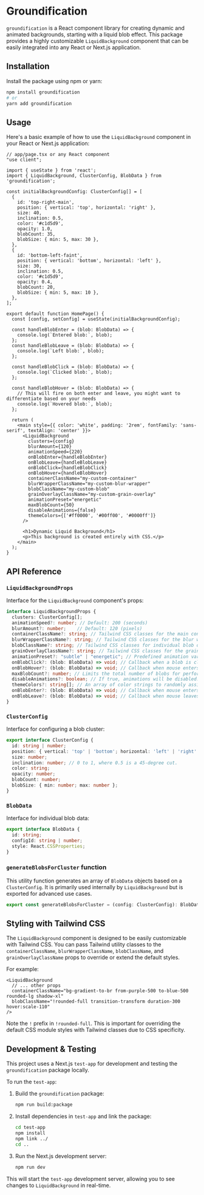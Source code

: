 # Groundification

`groundification` is a React component library for creating dynamic and animated backgrounds, starting with a liquid blob effect. This package provides a highly customizable `LiquidBackground` component that can be easily integrated into any React or Next.js application.

## Installation

Install the package using npm or yarn:

```bash
npm install groundification
# or
yarn add groundification
```

## Usage

Here's a basic example of how to use the `LiquidBackground` component in your React or Next.js application:

```tsx
// app/page.tsx or any React component
"use client";

import { useState } from 'react';
import { LiquidBackground, ClusterConfig, BlobData } from 'groundification';

const initialBackgroundConfig: ClusterConfig[] = [
  {
    id: 'top-right-main',
    position: { vertical: 'top', horizontal: 'right' },
    size: 40,
    inclination: 0.5,
    color: '#c1d5d9',
    opacity: 1.0,
    blobCount: 35,
    blobSize: { min: 5, max: 30 },
  },
  {
    id: 'bottom-left-faint',
    position: { vertical: 'bottom', horizontal: 'left' },
    size: 30,
    inclination: 0.5,
    color: '#c1d5d9',
    opacity: 0.4,
    blobCount: 20,
    blobSize: { min: 5, max: 10 },
  },
];

export default function HomePage() {
  const [config, setConfig] = useState(initialBackgroundConfig);

  const handleBlobEnter = (blob: BlobData) => {
    console.log(`Entered blob:`, blob);
  };
  const handleBlobLeave = (blob: BlobData) => {
    console.log(`Left blob:`, blob);
  };

  const handleBlobClick = (blob: BlobData) => {
    console.log(`Clicked blob:`, blob);
  };

  const handleBlobHover = (blob: BlobData) => {
    // This will fire on both enter and leave, you might want to differentiate based on your needs
    console.log(`Hovered blob:`, blob);
  };

  return (
    <main style={{ color: 'white', padding: '2rem', fontFamily: 'sans-serif', textAlign: 'center' }}>
      <LiquidBackground
        clusters={config}
        blurAmount={120}
        animationSpeed={220}
        onBlobEnter={handleBlobEnter}
        onBlobLeave={handleBlobLeave}
        onBlobClick={handleBlobClick}
        onBlobHover={handleBlobHover}
        containerClassName="my-custom-container"
        blurWrapperClassName="my-custom-blur-wrapper"
        blobClassName="my-custom-blob"
        grainOverlayClassName="my-custom-grain-overlay"
        animationPreset="energetic"
        maxBlobCount={50}
        disableAnimations={false}
        themeColors={['#ff0000', '#00ff00', '#0000ff']}
      />
      
      <h1>Dynamic Liquid Background</h1>
      <p>This background is created entirely with CSS.</p>
    </main>
  );
}
```

## API Reference

### `LiquidBackgroundProps`

Interface for the `LiquidBackground` component's props:

```typescript
interface LiquidBackgroundProps {
  clusters: ClusterConfig[];
  animationSpeed?: number; // Default: 200 (seconds)
  blurAmount?: number;    // Default: 120 (pixels)
  containerClassName?: string; // Tailwind CSS classes for the main container div
  blurWrapperClassName?: string; // Tailwind CSS classes for the blur wrapper div
  blobClassName?: string; // Tailwind CSS classes for individual blob divs
  grainOverlayClassName?: string; // Tailwind CSS classes for the grain overlay div
  animationPreset?: "subtle" | "energetic"; // Predefined animation variations. Default: "subtle"
  onBlobClick?: (blob: BlobData) => void; // Callback when a blob is clicked
  onBlobHover?: (blob: BlobData) => void; // Callback when mouse enters/leaves a blob
  maxBlobCount?: number; // Limits the total number of blobs for performance control
  disableAnimations?: boolean; // If true, animations will be disabled. Default: false
  themeColors?: string[]; // An array of color strings to randomly assign to blobs. Overrides `ClusterConfig.color`.
  onBlobEnter?: (blob: BlobData) => void; // Callback when mouse enters a blob (original from component)
  onBlobLeave?: (blob: BlobData) => void; // Callback when mouse leaves a blob (original from component)
}
```

### `ClusterConfig`

Interface for configuring a blob cluster:

```typescript
export interface ClusterConfig {
  id: string | number;
  position: { vertical: 'top' | 'bottom'; horizontal: 'left' | 'right' };
  size: number;
  inclination: number; // 0 to 1, where 0.5 is a 45-degree cut.
  color: string;
  opacity: number;
  blobCount: number;
  blobSize: { min: number; max: number };
}
```

### `BlobData`

Interface for individual blob data:

```typescript
export interface BlobData {
  id: string;
  configId: string | number;
  style: React.CSSProperties;
}
```

### `generateBlobsForCluster` function

This utility function generates an array of `BlobData` objects based on a `ClusterConfig`. It is primarily used internally by `LiquidBackground` but is exported for advanced use cases.

```typescript
export const generateBlobsForCluster = (config: ClusterConfig): BlobData[] => { /* ... */ };
```

## Styling with Tailwind CSS

The `LiquidBackground` component is designed to be easily customizable with Tailwind CSS. You can pass Tailwind utility classes to the `containerClassName`, `blurWrapperClassName`, `blobClassName`, and `grainOverlayClassName` props to override or extend the default styles.

For example:

```tsx
<LiquidBackground
  // ... other props
  containerClassName="bg-gradient-to-br from-purple-500 to-blue-500 rounded-lg shadow-xl"
  blobClassName="!rounded-full transition-transform duration-300 hover:scale-110"
/>
```

Note the `!` prefix in `!rounded-full`. This is important for overriding the default CSS module styles with Tailwind classes due to CSS specificity.

## Development & Testing

This project uses a Next.js `test-app` for development and testing the `groundification` package locally. 

To run the `test-app`:

1.  Build the `groundification` package:
    ```bash
    npm run build:package
    ```
2.  Install dependencies in `test-app` and link the package:
    ```bash
    cd test-app
    npm install
    npm link ../
    cd ..
    ```
3.  Run the Next.js development server:
    ```bash
    npm run dev
    ```

This will start the `test-app` development server, allowing you to see changes to `LiquidBackground` in real-time. 